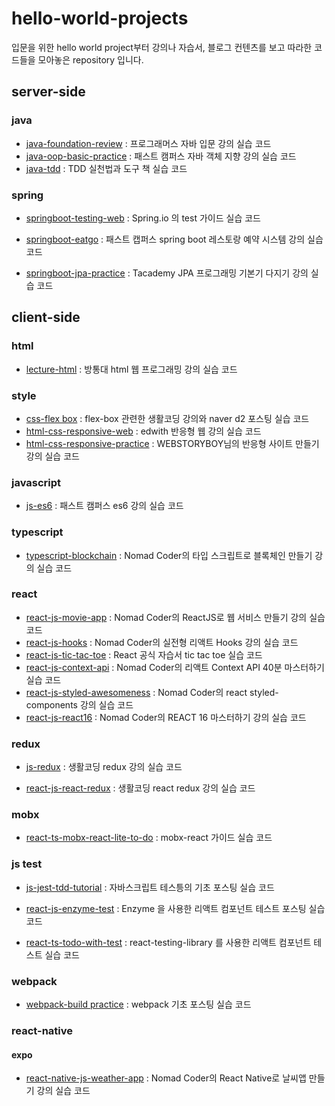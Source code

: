 # hello-world-projects

입문을 위한 hello world project부터 강의나 자습서, 블로그 컨텐츠를 보고 따라한 코드들을 모아놓은 repository 입니다.

## server-side

### java

- [java-foundation-review](./java-foundation-review) : 프로그래머스 자바 입문 강의 실습 코드
- [java-oop-basic-practice](./java-oop-basic-practice) : 패스트 캠퍼스 자바 객체 지향 강의 실습 코드
- [java-tdd](./java-tdd) : TDD 실천법과 도구 책 실습 코드

### spring

- [springboot-testing-web](./springboot-testing-web) : Spring.io 의 test 가이드 실습 코드

- [springboot-eatgo](./springboot-eatgo) : 패스트 캡퍼스 spring boot 레스토랑 예약 시스템 강의 실습 코드

- [springboot-jpa-practice](./springboot-jpa-practice) : Tacademy JPA 프로그래밍 기본기 다지기 강의 실습 코드

## client-side

### html

- [lecture-html](./lecture-html) : 방통대 html 웹 프로그래밍 강의 실습 코드

### style

- [css-flex box](./css-flex-box) : flex-box 관련한 생활코딩 강의와 naver d2 포스팅 실습 코드
- [html-css-responsive-web](./html-css-responsive-web) : edwith 반응형 웹 강의 실습 코드
- [html-css-responsive-practice](./html-css-responsive-practice) : WEBSTORYBOY님의 반응형 사이트 만들기 강의 실습 코드

### javascript

- [js-es6](./js-es6) : 패스트 캠퍼스 es6 강의 실습 코드

### typescript

- [typescript-blockchain](./typescript-blockchain) : Nomad Coder의 타입 스크립트로 블록체인 만들기 강의 실습 코드

### react

- [react-js-movie-app](./react-js-movie-app) : Nomad Coder의 ReactJS로 웹 서비스 만들기 강의 실습 코드
- [react-js-hooks](./react-js-hooks) : Nomad Coder의 실전형 리액트 Hooks 강의 실습 코드
- [react-js-tic-tac-toe](./react-tic-tac-toe) : React 공식 자습서 tic tac toe 실습 코드
- [react-js-context-api](./react-js-context-api) : Nomad Coder의 리액트 Context API 40분 마스터하기 실습 코드
- [react-js-styled-awesomeness](./react-js-styled-awesomeness) : Nomad Coder의 react styled-components 강의 실습 코드
- [react-js-react16](./react-js-react16) : Nomad Coder의 REACT 16 마스터하기 강의 실습 코드

### redux

- [js-redux](./js-redux) : 생활코딩 redux 강의 실습 코드

- [react-js-react-redux](./react-js-react-redux) : 생활코딩 react redux 강의 실습 코드

### mobx

- [react-ts-mobx-react-lite-to-do](./react-ts-mobx-react-lite-to-do) : mobx-react 가이드 실습 코드

### js test

- [js-jest-tdd-tutorial](./js-jest-tdd-tutorial) : 자바스크립트 테스틍의 기초 포스팅 실습 코드

- [react-js-enzyme-test](./react-js-enzyme-test) : Enzyme 을 사용한 리액트 컴포넌트 테스트 포스팅 실습 코드

- [react-ts-todo-with-test](./react-ts-todo-with-test) :  react-testing-library 를 사용한 리액트 컴포넌트 테스트 실습 코드

### webpack

- [webpack-build practice](./webpack-build-practice) : webpack 기초 포스팅 실습 코드

### react-native

#### expo

- [react-native-js-weather-app](./react-native-js-weather-app) : Nomad Coder의 React Native로 날씨앱 만들기 강의 실습 코드